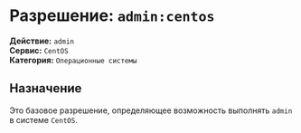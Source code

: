 # Разрешение: `admin:centos`

**Действие:** `admin`  
**Сервис:** `CentOS`  
**Категория:** `Операционные системы`

## Назначение
Это базовое разрешение, определяющее возможность выполнять `admin` в системе `CentOS`.
